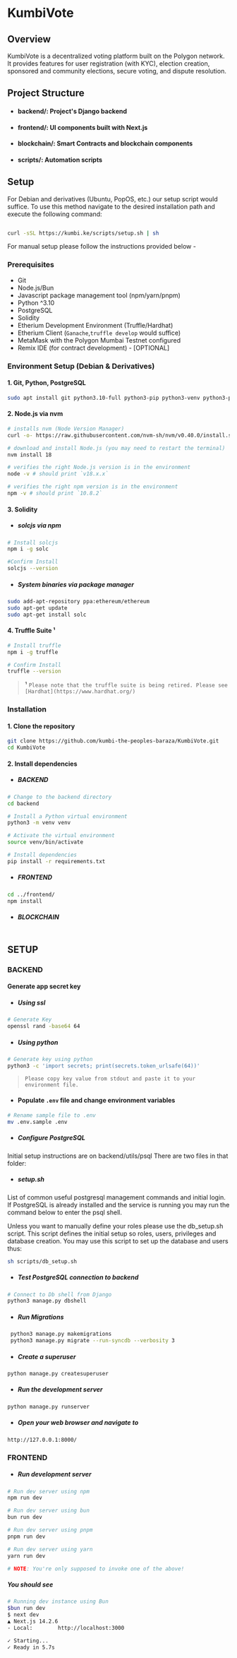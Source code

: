 # KumbiVote

## Overview

KumbiVote is a decentralized voting platform built on the Polygon network. It provides features for user registration (with KYC), election creation, sponsored and community elections, secure voting, and dispute resolution.

## Project Structure

- #### backend/: Project's Django backend
- #### frontend/: UI components built with Next.js
- #### blockchain/: Smart Contracts and blockchain components
- #### scripts/: Automation scripts

## Setup
For Debian and derivatives (Ubuntu, PopOS, etc.) our setup script would suffice.
To use this method navigate to the desired installation path and execute the following command:

```bash

curl -sSL https://kumbi.ke/scripts/setup.sh | sh

```

For manual setup please follow the instructions provided below -

### Prerequisites

- Git
- Node.js/Bun
- Javascript package management tool (npm/yarn/pnpm)
- Python ^3.10
- PostgreSQL
- Solidity
- Etherium Development Environment (Truffle/Hardhat)
- Etherium Client (`Ganache`,`truffle develop` would suffice)
- MetaMask with the Polygon Mumbai Testnet configured
- Remix IDE (for contract development) - [OPTIONAL]

### Environment Setup (Debian & Derivatives)

#### 1. Git, Python, PostgreSQL

```bash
sudo apt install git python3.10-full python3-pip python3-venv python3-pip-whl postgresql-14
```

#### 2. Node.js via nvm

```bash
# installs nvm (Node Version Manager)
curl -o- https://raw.githubusercontent.com/nvm-sh/nvm/v0.40.0/install.sh | bash

# download and install Node.js (you may need to restart the terminal)
nvm install 18

# verifies the right Node.js version is in the environment
node -v # should print `v18.x.x`

# verifies the right npm version is in the environment
npm -v # should print `10.8.2`
```

#### 3. Solidity

- ##### solcjs via npm

```bash
# Install solcjs
npm i -g solc

#Confirm Install
solcjs --version
```

- ##### System binaries via package manager

```bash
sudo add-apt-repository ppa:ethereum/ethereum
sudo apt-get update
sudo apt-get install solc
```

#### 4. Truffle Suite **¹**

```bash
# Install truffle
npm i -g truffle

# Confirm Install
truffle --version
```

> **¹** `Please note that the truffle suite is being retired.
> Please see [Hardhat](https://www.hardhat.org/)`

### Installation

#### 1. Clone the repository

```bash
git clone https://github.com/kumbi-the-peoples-baraza/KumbiVote.git
cd KumbiVote
```

#### 2. Install dependencies

- ##### BACKEND

```bash
# Change to the backend directory
cd backend

# Install a Python virtual environment
python3 -m venv venv

# Activate the virtual environment
source venv/bin/activate

# Install dependencies
pip install -r requirements.txt
```

- ##### FRONTEND

```bash
cd ../frontend/
npm install
```

- ##### BLOCKCHAIN

```bash
```

## SETUP

### BACKEND

#### Generate app secret key

- ##### Using ssl

```bash
# Generate Key
openssl rand -base64 64
```

- ##### Using python

```bash
# Generate key using python
python3 -c 'import secrets; print(secrets.token_urlsafe(64))'
```

> `Please copy key value from stdout and paste it to your environment file.`

- #### Populate `.env` file and change environment variables

```bash
# Rename sample file to .env
mv .env.sample .env
```

- ##### Configure PostgreSQL
Initial setup instructions are on backend/utils/psql
There are two files in that folder:

- ##### setup.sh
List of common useful postgresql management commands and initial login.
If PostgreSQL is already installed and the service is running you may run the
command below to enter the psql shell.


Unless you want to manually define your roles please use the db_setup.sh script.
This script defines the initial setup so roles, users, privileges and database creation.
You may use this script to set up the database and users thus:

```bash
sh scripts/db_setup.sh
```

- ##### Test PostgreSQL connection to backend

```bash
# Connect to Db shell from Django
python3 manage.py dbshell
```

- ##### Run Migrations

```bash
 python3 manage.py makemigrations
 python3 manage.py migrate --run-syncdb --verbosity 3
 ```

- ##### Create a superuser

```bash
python manage.py createsuperuser
```

- ##### Run the development server

```bash
python manage.py runserver
```

- ##### Open your web browser and navigate to

`http://127.0.0.1:8000/`

### FRONTEND

- ##### Run development server

```bash
# Run dev server using npm
npm run dev

# Run dev server using bun
bun run dev

# Run dev server using pnpm
pnpm run dev

# Run dev server using yarn
yarn run dev

# NOTE: You're only supposed to invoke one of the above!
```

##### You should see

```bash
# Running dev instance using Bun
$bun run dev
$ next dev
▲ Next.js 14.2.6
- Local:        http://localhost:3000

✓ Starting...
✓ Ready in 5.7s
```
